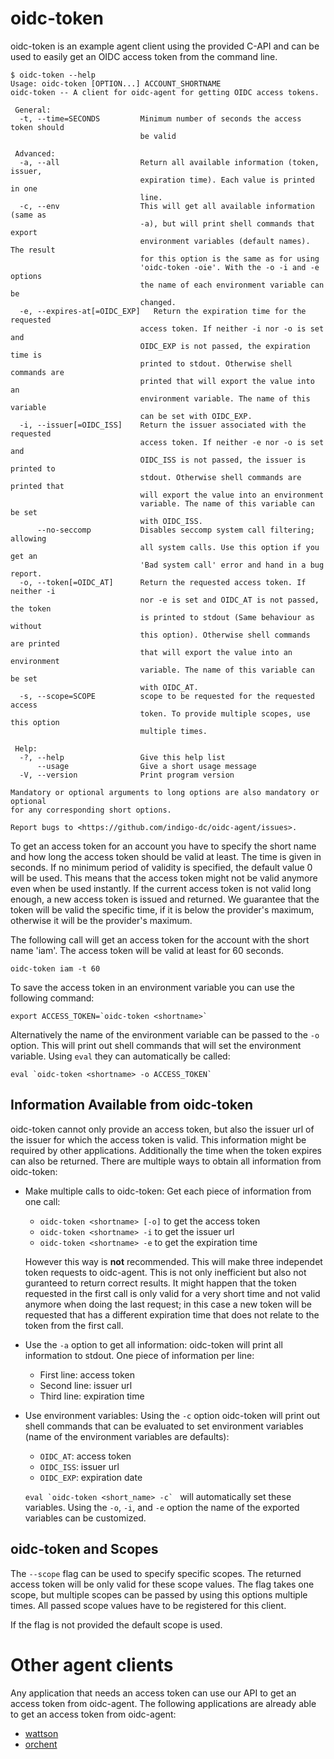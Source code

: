 # oidc-token
oidc-token is an example agent client using the provided C-API and can be used to 
easily get an OIDC access token from the command line. 

```
$ oidc-token --help
Usage: oidc-token [OPTION...] ACCOUNT_SHORTNAME
oidc-token -- A client for oidc-agent for getting OIDC access tokens.

 General:
  -t, --time=SECONDS         Minimum number of seconds the access token should
                             be valid

 Advanced:
  -a, --all                  Return all available information (token, issuer,
                             expiration time). Each value is printed in one
                             line.
  -c, --env                  This will get all available information (same as
                             -a), but will print shell commands that export
                             environment variables (default names).  The result
                             for this option is the same as for using
                             'oidc-token -oie'. With the -o -i and -e options
                             the name of each environment variable can be
                             changed.
  -e, --expires-at[=OIDC_EXP]   Return the expiration time for the requested
                             access token. If neither -i nor -o is set and
                             OIDC_EXP is not passed, the expiration time is
                             printed to stdout. Otherwise shell commands are
                             printed that will export the value into an
                             environment variable. The name of this variable
                             can be set with OIDC_EXP.
  -i, --issuer[=OIDC_ISS]    Return the issuer associated with the requested
                             access token. If neither -e nor -o is set and
                             OIDC_ISS is not passed, the issuer is printed to
                             stdout. Otherwise shell commands are printed that
                             will export the value into an environment
                             variable. The name of this variable can be set
                             with OIDC_ISS.
      --no-seccomp           Disables seccomp system call filtering; allowing
                             all system calls. Use this option if you get an
                             'Bad system call' error and hand in a bug report.
  -o, --token[=OIDC_AT]      Return the requested access token. If neither -i
                             nor -e is set and OIDC_AT is not passed, the token
                             is printed to stdout (Same behaviour as without
                             this option). Otherwise shell commands are printed
                             that will export the value into an environment
                             variable. The name of this variable can be set
                             with OIDC_AT.
  -s, --scope=SCOPE          scope to be requested for the requested access
                             token. To provide multiple scopes, use this option
                             multiple times.

 Help:
  -?, --help                 Give this help list
      --usage                Give a short usage message
  -V, --version              Print program version

Mandatory or optional arguments to long options are also mandatory or optional
for any corresponding short options.

Report bugs to <https://github.com/indigo-dc/oidc-agent/issues>.
```

To get an access token for an account you have to specify the short name and
how long the access token should be valid at least. The time is given in
seconds. If no minimum period of validity is specified, the default value 0 will
be used. This means that the access token might not be valid anymore even when
be used instantly. If the current access token is not valid long enough, a new 
access token is issued and returned. We guarantee that the token will be valid 
the specific time, if it is below the provider's maximum, otherwise it will be the 
provider's maximum.

The following call will get an access token for the account with the short name
'iam'. The access token will be valid at least for 60 seconds.
```
oidc-token iam -t 60
```

To save the access token in an environment variable you can use the following
command:
```
export ACCESS_TOKEN=`oidc-token <shortname>`
```

Alternatively the name of the environment variable can be passed to the ```-o```
option. This will print out shell commands that will set the environment
variable. Using ```eval``` they can automatically be called:
```
eval `oidc-token <shortname> -o ACCESS_TOKEN`
```

## Information Available from oidc-token
oidc-token cannot only provide an access token, but also the issuer url of the
issuer for which the access token is valid. This information might be required
by other applications. Additionally the time when the token expires can also be
returned.
There are multiple ways to obtain all information from oidc-token:
- Make multiple calls to oidc-token: Get each piece of information from one
  call:
  - ```oidc-token <shortname> [-o]``` to get the access token
  - ```oidc-token <shortname> -i``` to get the issuer url
  - ```oidc-token <shortname> -e``` to get the expiration time
  
  However this way is **not** recommended. This will make three independet token
  requests to oidc-agent. This is not only inefficient but also not guranteed to
  return correct results. It might happen that the token requested in the first
  call is only valid for a very short time and not valid anymore when doing the
  last request; in this case a new token will be requested that has a different
  expiration time that does not relate to the token from the first call.
- Use the ```-a``` option to get all information: oidc-token will print all
  information to stdout. One piece of information per line:
  - First line: access token
  - Second line: issuer url
  - Third line: expiration time
- Use environment variables: Using the ```-c``` option oidc-token will print out
  shell commands that can be evaluated to set environment variables (name of the
  environment variables are defaults):
  - ```OIDC_AT```: access token
  - ```OIDC_ISS```: issuer url
  - ```OIDC_EXP```: expiration date
  
  ```eval `oidc-token <short_name> -c` ``` will automatically set these
  variables. Using the ```-o```, ```-i```, and ```-e``` option the name of the
  exported variables can be customized. 


## oidc-token and Scopes
The ```--scope``` flag can be used to specify specific scopes. The returned
access token will be only valid for these scope values. The flag takes one scope, but multiple scopes can be passed by using this options multiple times. All passed scope values have to be registered for this client.

If the flag is not provided the default scope is used.

# Other agent clients
Any application that needs an access token can use our API to get an access token from 
oidc-agent. The following applications are already able to get an access token from oidc-agent:
- [wattson](https://github.com/indigo-dc/wattson)
- [orchent](https://github.com/indigo-dc/orchent)
